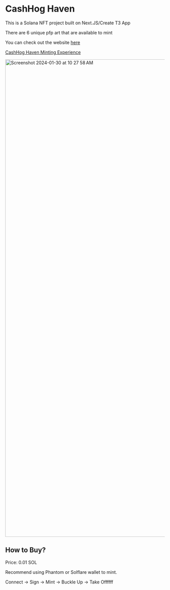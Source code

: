 # CashHog Haven

This is a Solana NFT project built on Next.JS/Create T3 App

There are 6 unique pfp art that are available to mint

You can check out the website [here](https://cashhoghaven.vercel.app/)

[CashHog Haven Minting Experience](https://www.youtube.com/watch?v=ZymztcRk8mI)

<img width="1510" alt="Screenshot 2024-01-30 at 10 27 58 AM" src="https://github.com/xatxay/cashhog-haven/assets/29783278/63dbe8e5-5637-4c0d-90ba-39692c840f84">

## How to Buy?

Price: 0.01 SOL

Recommend using Phantom or Solflare wallet to mint.

Connect -> Sign -> Mint -> Buckle Up -> Take Offffff
